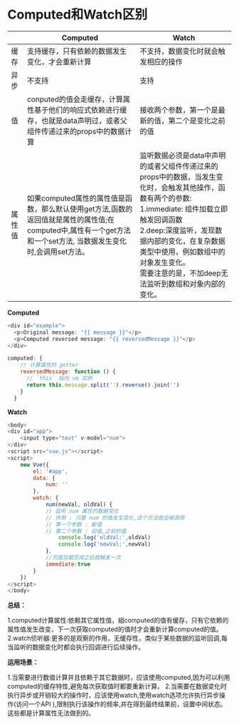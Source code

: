 # Computed和Watch区别

|        | Computed                                                     | Watch                                                        |
| ------ | ------------------------------------------------------------ | ------------------------------------------------------------ |
| 缓存   | 支持缓存，只有依赖的数据发生变化，才会重新计算               | 不支持，数据变化时就会触发相应的操作                         |
| 异步   | 不支持                                                       | 支持                                                         |
| 值     | conputed的值会走缓存，计算属性基于他们的响应式依赖进行缓存，也就是data声明过，或者父组件传递过来的props中的数据计算 | 接收两个参数，第一个是最新的值，第二个是变化之前的值         |
| 属性值 | 如果computed属性的属性值是函数，那么默认使用get方法,函数的返回值就是属性的属性值;在computed中,属性有一个get方法和一个set方法, 当数据发生变化时,会调用set方法。 | 监听数据必须是data中声明的或者父组件传递过来的props中的数据，当发生变化时，会触发其他操作，函数有两个的参数:<br>1.immediate: 组件加载立即触发回调函数<br>2.deep:深度监听，发现数据内部的变化，在复杂数据类型中使用，例如数组中的对象发生变化。<br>需要注意的是，不加deep无法监听到数组和对象内部的变化。 |

**Computed**

```js
<div id="example">
  <p>Original message: "{{ message }}"</p>
  <p>Computed reversed message: "{{ reversedMessage }}"</p>
</div>

computed: {
    // 计算属性的 getter
    reversedMessage: function () {
      // `this` 指向 vm 实例
      return this.message.split('').reverse().join('')
    }
  }
```

**Watch**

```js
<body>
<div id="app">
    <input type="text" v-model="num">
</div>
<script src="vue.js"></script>
<script>
    new Vue({
        el: '#app',
        data: {
            num: ''
        },
        watch: {
            num(newVal, oldVal) {
            // 监听 num 属性的数据变化
    		// 作用 : 只要 num 的值发生变化,这个方法就会被调用
    		// 第一个参数 : 新值
    		// 第二个参数 : 旧值,之前的值
                console.log('oldVal:',oldVal)
                console.log('newVal:',newVal)
            },
            //页面加载完成之后就触发一次
            immediate:true
        }
    })
</script>
</body>
```

**总结：**

1.computed计算属性:依赖其它属性值，組computed的值有缓存，只有它依赖的属性值发生改变，下一次获取computed的值时才会重新计算computed的值。
2.watch侦听器:更多的是观察的作用，无缓存性，类似于某些数据的监听回调,每当监听的数据变化时都会执行回调进行后续操作。

**运用场景：**

1.当需要进行数值计算并且依赖于其它数据时，应该使用computed,因为可以利用computed的缓存特性,避免每次获取值时都要重新计算。
2.当需要在数据变化时执行异步或开销较大的操作时，应该使用watch,使用watch选项允许执行异步操作(访问一个API ),限制执行该操作的频率,并在得到最终结果前，设置中间状态。这些都是计算属性无法做到的。
